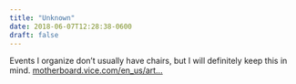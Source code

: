 ```yaml
---
title: "Unknown"
date: 2018-06-07T12:28:38-0600
draft: false
---
```


Events I organize don’t usually have chairs, but I will definitely keep this in mind.
[motherboard.vice.com/en_us/art…](https://motherboard.vice.com/en_us/article/j5a753/design-bias-conference-chairs)
